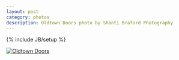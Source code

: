 ```yaml
---
layout: post
category: photos
description: Oldtown Doors photo by Shanti Braford Photography
---
```

{% include JB/setup %}

<a href="/photos/choose_your_own_adventafilter/oldtown_doors.jpg" title="Oldtown Doors"><img src="/photos/choose_your_own_adventafilter/oldtown_doors.jpg" alt="Oldtown Doors" /></a>

